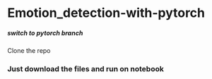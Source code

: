 # Emotion_detection-with-pytorch
<h5>switch to pytorch branch</h5>
<div> Clone the repo<div>
<h3> Just download the files and run on notebook</h3>
